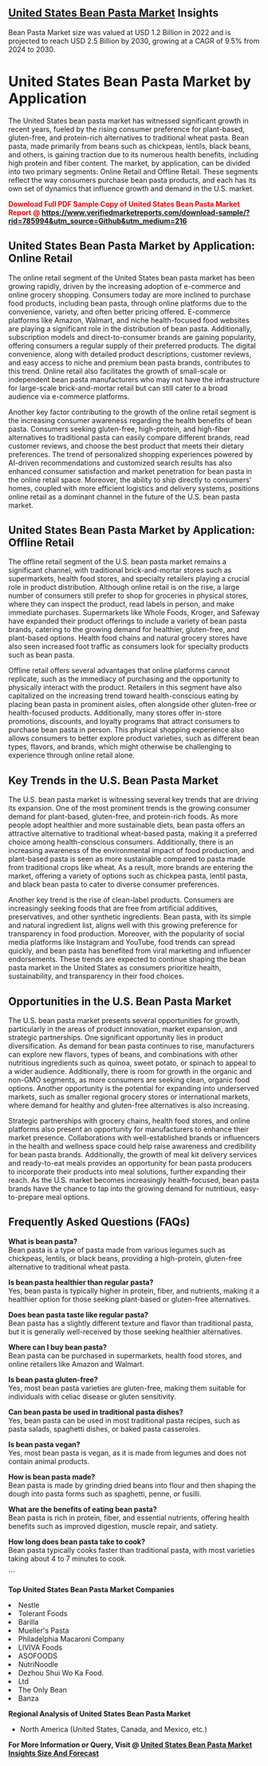 <h2><a href="https://www.verifiedmarketreports.com/download-sample/?rid=785994&amp;utm_source=Github&amp;utm_medium=216" target="_blank">United States Bean Pasta Market</a> Insights</h2><p>Bean Pasta Market size was valued at USD 1.2 Billion in 2022 and is projected to reach USD 2.5 Billion by 2030, growing at a CAGR of 9.5% from 2024 to 2030.</p><p><h1>United States Bean Pasta Market by Application</h1><p>The United States bean pasta market has witnessed significant growth in recent years, fueled by the rising consumer preference for plant-based, gluten-free, and protein-rich alternatives to traditional wheat pasta. Bean pasta, made primarily from beans such as chickpeas, lentils, black beans, and others, is gaining traction due to its numerous health benefits, including high protein and fiber content. The market, by application, can be divided into two primary segments: Online Retail and Offline Retail. These segments reflect the way consumers purchase bean pasta products, and each has its own set of dynamics that influence growth and demand in the U.S. market.</p><p><strong><p><span class=""><span style="color: #ff0000;"><strong>Download Full PDF Sample Copy of United States Bean Pasta Market Report</strong> @ </span><a href="https://www.verifiedmarketreports.com/download-sample/?rid=785994&amp;utm_source=Github&amp;utm_medium=216" target="_blank">https://www.verifiedmarketreports.com/download-sample/?rid=785994&amp;utm_source=Github&amp;utm_medium=216</a></span></p></strong></p><h2>United States Bean Pasta Market by Application: Online Retail</h2><p>The online retail segment of the United States bean pasta market has been growing rapidly, driven by the increasing adoption of e-commerce and online grocery shopping. Consumers today are more inclined to purchase food products, including bean pasta, through online platforms due to the convenience, variety, and often better pricing offered. E-commerce platforms like Amazon, Walmart, and niche health-focused food websites are playing a significant role in the distribution of bean pasta. Additionally, subscription models and direct-to-consumer brands are gaining popularity, offering consumers a regular supply of their preferred products. The digital convenience, along with detailed product descriptions, customer reviews, and easy access to niche and premium bean pasta brands, contributes to this trend. Online retail also facilitates the growth of small-scale or independent bean pasta manufacturers who may not have the infrastructure for large-scale brick-and-mortar retail but can still cater to a broad audience via e-commerce platforms.</p><p>Another key factor contributing to the growth of the online retail segment is the increasing consumer awareness regarding the health benefits of bean pasta. Consumers seeking gluten-free, high-protein, and high-fiber alternatives to traditional pasta can easily compare different brands, read customer reviews, and choose the best product that meets their dietary preferences. The trend of personalized shopping experiences powered by AI-driven recommendations and customized search results has also enhanced consumer satisfaction and market penetration for bean pasta in the online retail space. Moreover, the ability to ship directly to consumers' homes, coupled with more efficient logistics and delivery systems, positions online retail as a dominant channel in the future of the U.S. bean pasta market.</p><h2>United States Bean Pasta Market by Application: Offline Retail</h2><p>The offline retail segment of the U.S. bean pasta market remains a significant channel, with traditional brick-and-mortar stores such as supermarkets, health food stores, and specialty retailers playing a crucial role in product distribution. Although online retail is on the rise, a large number of consumers still prefer to shop for groceries in physical stores, where they can inspect the product, read labels in person, and make immediate purchases. Supermarkets like Whole Foods, Kroger, and Safeway have expanded their product offerings to include a variety of bean pasta brands, catering to the growing demand for healthier, gluten-free, and plant-based options. Health food chains and natural grocery stores have also seen increased foot traffic as consumers look for specialty products such as bean pasta.</p><p>Offline retail offers several advantages that online platforms cannot replicate, such as the immediacy of purchasing and the opportunity to physically interact with the product. Retailers in this segment have also capitalized on the increasing trend toward health-conscious eating by placing bean pasta in prominent aisles, often alongside other gluten-free or health-focused products. Additionally, many stores offer in-store promotions, discounts, and loyalty programs that attract consumers to purchase bean pasta in person. This physical shopping experience also allows consumers to better explore product varieties, such as different bean types, flavors, and brands, which might otherwise be challenging to experience through online retail alone.</p><h2>Key Trends in the U.S. Bean Pasta Market</h2><p>The U.S. bean pasta market is witnessing several key trends that are driving its expansion. One of the most prominent trends is the growing consumer demand for plant-based, gluten-free, and protein-rich foods. As more people adopt healthier and more sustainable diets, bean pasta offers an attractive alternative to traditional wheat-based pasta, making it a preferred choice among health-conscious consumers. Additionally, there is an increasing awareness of the environmental impact of food production, and plant-based pasta is seen as more sustainable compared to pasta made from traditional crops like wheat. As a result, more brands are entering the market, offering a variety of options such as chickpea pasta, lentil pasta, and black bean pasta to cater to diverse consumer preferences.</p><p>Another key trend is the rise of clean-label products. Consumers are increasingly seeking foods that are free from artificial additives, preservatives, and other synthetic ingredients. Bean pasta, with its simple and natural ingredient list, aligns well with this growing preference for transparency in food production. Moreover, with the popularity of social media platforms like Instagram and YouTube, food trends can spread quickly, and bean pasta has benefited from viral marketing and influencer endorsements. These trends are expected to continue shaping the bean pasta market in the United States as consumers prioritize health, sustainability, and transparency in their food choices.</p><h2>Opportunities in the U.S. Bean Pasta Market</h2><p>The U.S. bean pasta market presents several opportunities for growth, particularly in the areas of product innovation, market expansion, and strategic partnerships. One significant opportunity lies in product diversification. As demand for bean pasta continues to rise, manufacturers can explore new flavors, types of beans, and combinations with other nutritious ingredients such as quinoa, sweet potato, or spinach to appeal to a wider audience. Additionally, there is room for growth in the organic and non-GMO segments, as more consumers are seeking clean, organic food options. Another opportunity is the potential for expanding into underserved markets, such as smaller regional grocery stores or international markets, where demand for healthy and gluten-free alternatives is also increasing.</p><p>Strategic partnerships with grocery chains, health food stores, and online platforms also present an opportunity for manufacturers to enhance their market presence. Collaborations with well-established brands or influencers in the health and wellness space could help raise awareness and credibility for bean pasta brands. Additionally, the growth of meal kit delivery services and ready-to-eat meals provides an opportunity for bean pasta producers to incorporate their products into meal solutions, further expanding their reach. As the U.S. market becomes increasingly health-focused, bean pasta brands have the chance to tap into the growing demand for nutritious, easy-to-prepare meal options.</p><h2>Frequently Asked Questions (FAQs)</h2><p><strong>What is bean pasta?</strong><br>Bean pasta is a type of pasta made from various legumes such as chickpeas, lentils, or black beans, providing a high-protein, gluten-free alternative to traditional wheat pasta.</p><p><strong>Is bean pasta healthier than regular pasta?</strong><br>Yes, bean pasta is typically higher in protein, fiber, and nutrients, making it a healthier option for those seeking plant-based or gluten-free alternatives.</p><p><strong>Does bean pasta taste like regular pasta?</strong><br>Bean pasta has a slightly different texture and flavor than traditional pasta, but it is generally well-received by those seeking healthier alternatives.</p><p><strong>Where can I buy bean pasta?</strong><br>Bean pasta can be purchased in supermarkets, health food stores, and online retailers like Amazon and Walmart.</p><p><strong>Is bean pasta gluten-free?</strong><br>Yes, most bean pasta varieties are gluten-free, making them suitable for individuals with celiac disease or gluten sensitivity.</p><p><strong>Can bean pasta be used in traditional pasta dishes?</strong><br>Yes, bean pasta can be used in most traditional pasta recipes, such as pasta salads, spaghetti dishes, or baked pasta casseroles.</p><p><strong>Is bean pasta vegan?</strong><br>Yes, most bean pasta is vegan, as it is made from legumes and does not contain animal products.</p><p><strong>How is bean pasta made?</strong><br>Bean pasta is made by grinding dried beans into flour and then shaping the dough into pasta forms such as spaghetti, penne, or fusilli.</p><p><strong>What are the benefits of eating bean pasta?</strong><br>Bean pasta is rich in protein, fiber, and essential nutrients, offering health benefits such as improved digestion, muscle repair, and satiety.</p><p><strong>How long does bean pasta take to cook?</strong><br>Bean pasta typically cooks faster than traditional pasta, with most varieties taking about 4 to 7 minutes to cook.</p>```</p><p><strong>Top United States Bean Pasta Market Companies</strong></p><div data-test-id=""><p><li>Nestle</li><li> Tolerant Foods</li><li> Barilla</li><li> Mueller's Pasta</li><li> Philadelphia Macaroni Company</li><li> LIVIVA Foods</li><li> ASOFOODS</li><li> NutriNoodle</li><li> Dezhou Shui Wo Ka Food.</li><li>Ltd</li><li> The Only Bean</li><li> Banza</li></p><div><strong>Regional Analysis of&nbsp;United States Bean Pasta Market</strong></div><ul><li dir="ltr"><p dir="ltr">North America&nbsp;(United States, Canada, and Mexico, etc.)</p></li></ul><p><strong>For More Information or Query, Visit @&nbsp;</strong><strong><a href="https://www.verifiedmarketreports.com/product/bean-pasta-market/?utm_source=Github&amp;utm_medium=216" target="_blank">United States Bean Pasta Market Insights Size And Forecast</a></strong></p></div>
